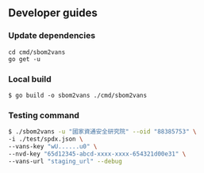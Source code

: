 ## Developer guides

### Update dependencies

```
cd cmd/sbom2vans
go get -u
```

### Local build

```
$ go build -o sbom2vans ./cmd/sbom2vans
```

### Testing command

```bash
$ ./sbom2vans -u "國家資通安全研究院" --oid "88385753" \
-i ./test/spdx.json \
--vans-key "wU......u0" \
--nvd-key "65d12345-abcd-xxxx-xxxx-654321d00e31" \
--vans-url "staging_url" --debug
```
